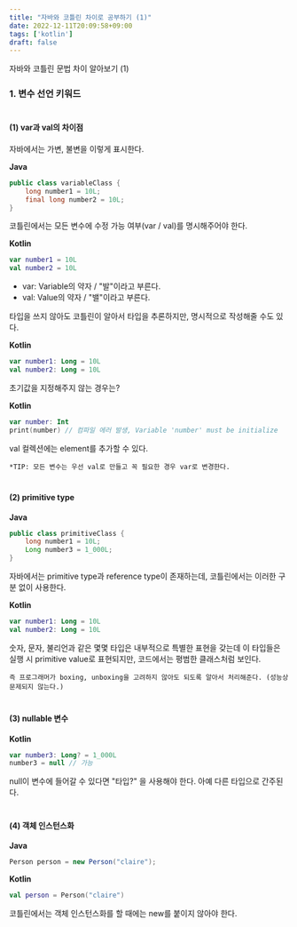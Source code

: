 ```yaml
---
title: "자바와 코틀린 차이로 공부하기 (1)"
date: 2022-12-11T20:09:58+09:00
tags: ['kotlin']
draft: false
---
```


자바와 코틀린 문법 차이 알아보기 (1)
<!--more--> 

### 1. 변수 선언 키워드
#
#### (1) var과 val의 차이점

자바에서는 가변, 불변을 이렇게 표시한다.  


**Java**
```java
public class variableClass {
    long number1 = 10L;
    final long number2 = 10L;
}
```

코틀린에서는 모든 변수에 수정 가능 여부(var / val)를 명시해주어야 한다.  

**Kotlin**
```kotlin
var number1 = 10L
val number2 = 10L
```
- var: Variable의 약자 / "발"이라고 부른다.
- val: Value의 약자 / "밸"이라고 부른다.

타입을 쓰지 않아도 코틀린이 알아서 타입을 추론하지만, 명시적으로 작성해줄 수도 있다.  

**Kotlin**
```kotlin
var number1: Long = 10L
val number2: Long = 10L
```

초기값을 지정해주지 않는 경우는?  

**Kotlin**
```kotlin
var number: Int
print(number) // 컴파일 에러 발생, Variable 'number' must be initialize
```

val 컬렉션에는 element를 추가할 수 있다.  
```
*TIP: 모든 변수는 우선 val로 만들고 꼭 필요한 경우 var로 변경한다.
```

#
#### (2) primitive type
**Java**
```java
public class primitiveClass {
    long number1 = 10L;
    Long number3 = 1_000L;
}
```
자바에서는 primitive type과 reference type이 존재하는데, 코틀린에서는 이러한 구분 없이 사용한다.


**Kotlin**
```kotlin
var number1: Long = 10L
val number2: Long = 10L
```
숫자, 문자, 불리언과 같은 몇몇 타입은 내부적으로 특별한 표현을 갖는데 이 타입들은 실행 시 primitive value로 표현되지만, 
코드에서는 평범한 클래스처럼 보인다.

```
즉 프로그래머가 boxing, unboxing을 고려하지 않아도 되도록 알아서 처리해준다. (성능상 문제되지 않는다.)
```

#
#### (3) nullable 변수
**Kotlin**
```kotlin
var number3: Long? = 1_000L
number3 = null // 가능
```
null이 변수에 들어갈 수 있다면 "타입?" 을 사용해야 한다. 아예 다른 타입으로 간주된다.


#
#### (4) 객체 인스턴스화
**Java**
```java
Person person = new Person("claire");
```

**Kotlin**
```kotlin
val person = Person("claire")
```

코틀린에서는 객체 인스턴스화를 할 때에는 new를 붙이지 않아야 한다.